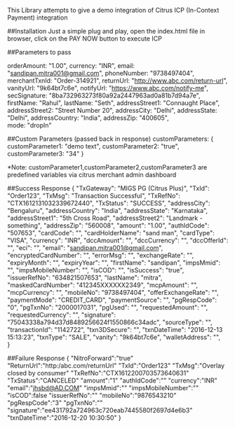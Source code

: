 This Library attempts to give a demo integration of Citrus ICP (In-Context Payment) integration

##Installation
Just a simple plug and play, open the index.html file in browser, click on the PAY NOW button to execute ICP

##Parameters to pass

orderAmount: "1.00",
currency: "INR",
email: "sandipan.mitra001@gmail.com",
phoneNumber: "9738497404",
merchantTxnId: "Order-314921",
returnUrl: "http://www.abc.com/return-url",
vanityUrl: "9k64bt7c6e",
notifyUrl: "https://www.abc.com/notify-me",
secSignature: "8ba732963273f80a92a2447963ad0a81b7d94a7e",
firstName: "Rahul",
lastName: "Seth",
addressStreet1: "Connaught Place",
addressStreet2: "Street Number 20",
addressCity: "Delhi",
addressState: "Delhi",
addressCountry: "India",
addressZip: "400605",				
mode: "dropIn"

##Custom Parameters (passed back in response)
customParameters: {
	customParameter1: "demo text",
	customParameter2: "true",
	customParameter3: "34"
}

*Note: customParameter1,customParameter2,customParameter3 are predefined variables via citrus merchant admin dashboard

##Success Response
{
  "TxGateway": "MIGS PG (Citrus Plus)",
  "TxId": "Order123",
  "TxMsg": "Transaction Successful",
  "TxRefNo": "CTX1612131032339672440",
  "TxStatus": "SUCCESS",
  "addressCity": "Bengaluru",
  "addressCountry": "India",
  "addressState": "Karnataka",
  "addressStreet1": "5th Cross Road",
  "addressStreet2": "Landmark - something",
  "addressZip": "560008",
  "amount": "1.00",
  "authIdCode": "507653",
  "cardCode": "",
  "cardHolderName": "sand man",
  "cardType": "VISA",
  "currency": "INR",
  "dccAmount": "",
  "dccCurrency": "",
  "dccOfferId": "",
  "eci": "",
  "email": "sandipan.mitra001@gmail.com",
  "encryptedCardNumber": "",
  "errorMsg": "",
  "exchangeRate": "",
  "expiryMonth": "",
  "expiryYear": "",
  "firstName": "sandipan",
  "impsMmid": "",
  "impsMobileNumber": "",
  "isCOD": "",
  "isSuccess": "true",
  "issuerRefNo": "634821507653",
  "lastName": "mitra",
  "maskedCardNumber": "412345XXXXXX2349",
  "mcpAmount": "",
  "mcpCurrency": "",
  "mobileNo": "9738497404",
  "offerExchangeRate": "",
  "paymentMode": "CREDIT_CARD",
  "paymentSource": "",
  "pgRespCode": "0",
  "pgTxnNo": "2000017031",
  "pgUsed": "",
  "requestedAmount": "",
  "requestedCurrency": "",
  "signature": "75043338a794d37d8489256624f1550866c34adc",
  "sourceType": "",
  "transactionId": "1142722",
  "txn3DSecure": "",
  "txnDateTime": "2016-12-13 15:13:23",
  "txnType": "SALE",
  "vanity": "9k64bt7c6e",
  "walletAddress": "",      
}

##Failure Response
{
	"NitroForward":"true"
	"ReturnUrl":"http:/abc.com/returnUrl"
	"TxId":"Order123"
	"TxMsg":"Overlay closed by consumer"
	"TxRefNo":"CTX1612200703573640631"
	"TxStatus":"CANCELED"
	"amount":"1"
	"authIdCode":""
	"currency":"INR"
	"email":"jhsbd@AD.COM"
	"impsMmid":""
	"impsMobileNumber":""
	"isCOD":false
	"issuerRefNo":""
	"mobileNo":"9876543210"
	"pgRespCode":"3"
	"pgTxnNo":""
	"signature":"ee431792a724963c720eab7445580f2697d4e6b3"
	"txnDateTime":"2016-12-20 10:30:50"
}